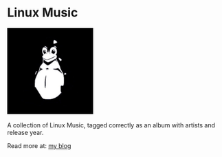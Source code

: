 # Linux Music
<img src="Linux/cover.png" alt="Album Cover Art" width="200"/>

A collection of Linux Music, tagged correctly as an album with artists and release year.

Read more at: [my blog](https://iwonder.netlify.app/devlog5.html)
